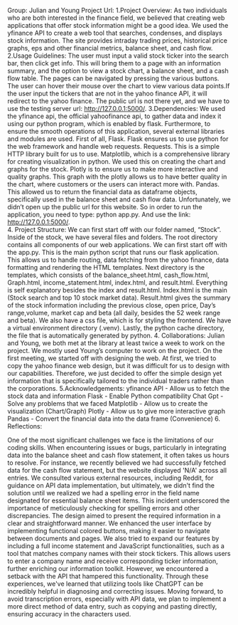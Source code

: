 Group: Julian and Young
Project Url:
1.Project Overview: As two individuals who are both interested in the finance field, we believed that creating web applications that offer stock information might be a good idea. We used the yfinance API to create a web tool that searches, condenses, and displays stock information. The site provides intraday trading prices, historical price graphs, eps and other financial metrics, balance sheet, and cash flow.
2.Usage Guidelines: The user must input a valid stock ticker into the search bar, then click get info. This will bring them to a page with an information summary, and the option to view a stock chart, a balance sheet, and a cash flow table. The pages can be navigated by pressing the various buttons. The user can hover their mouse over the chart to view various data points.If the user input the tickers that are not in the yahoo finance API, it will redirect to the yahoo finance. The public url is not there yet, and we have to use the testing server url: http://127.0.0.1:5000/. 
3.Dependencies: We used the yfinance api, the official yahoofinance api, to gather data and index it using our python program, which is enabled by flask. Furthermore, to ensure the smooth operations of this application, several external libraries and modules are used. First of all, Flask. Flask ensures us to use python for the web framework and handle web requests. Requests. This is a simple HTTP library built for us to use. Matplotlib, which is a comprehensive library for creating visualization in python. We used this on creating the chart and graphs for the stock. Plotly is to ensure us to make more interactive and quality graphs. This graph with the plotly allows us to have better quality in the chart, where customers or the users can interact more with. Pandas. This allowed us to return the financial data as dataframe objects, specifically used in the balance sheet and cash flow data.  Unfortunately, we didn’t open up the public url for this website. So in order to run the application, you need to type: python app.py. And use the link:  http://127.0.0.1:5000/.  
4. Project Structure: 
We can first start off with our folder named, “Stock”. Inside of the stock, we have several files and folders. The root directory contains all components of our web applications. We can first start off with the app.py. This is the main python script that runs our flask application. This allows us to handle routing, data fetching from the yahoo finance, data formatting and rendering the HTML templates. Next directory is the templates, which consists of the balance_sheet.html, cash_flow.html, Graph.html, income_statement.html, index.html, and result.html. Everything is self explanatory besides the index and result.html. Index.html is the main (Stock search and top 10 stock market data). Result.html gives the summary of the stock information including the  previous close, open price, Day’s range,volume, market cap and beta (all daily, besides the 52 week range and beta). We also have a css file, which is for styling the frontend. We have a virtual environment directory (.venv). Lastly, the python cache directory, the file that is automatically generated by python. 
4. Collaborations: Julian and Young, we both met at the library at least twice a week to work on the project. We mostly used Young’s computer to work on the project. On the first meeting, we started off with designing the web. At first, we tried to copy the yahoo finance web design, but it was difficult for us to design with our capabilities. Therefore, we just decided to offer the simple design yet information that is specifically tailored to the individual traders rather than the corporations.
5.Acknowledgements:
yfinance API - Allow us to fetch the stock data and information
Flask - Enable Python compatibility 
Chat Gpt - Solve any problems that we faced
Matplotlib - Allow us to create the visualization (Chart/Graph) 
Plotly - Allow us to give more interactive graph 
Pandas - Convert the financial data into the data frame (Convenience) 
6. Reflections: 
	
One of the most significant challenges we face is the limitations of our coding skills. When encountering issues or bugs, particularly in integrating data into the balance sheet and cash flow statement, it often takes us hours to resolve. For instance, we recently believed we had successfully fetched data for the cash flow statement, but the website displayed 'N/A' across all entries. We consulted various external resources, including Reddit, for guidance on API data implementation, but ultimately, we didn't find the solution until we realized we had a spelling error in the field name designated for essential balance sheet items. This incident underscored the importance of meticulously checking for spelling errors and other discrepancies.
The design aimed to present the required information in a clear and straightforward manner. We enhanced the user interface by implementing functional colored buttons, making it easier to navigate between documents and pages. We also tried to expand our features by including a full income statement and JavaScript functionalities, such as a tool that matches company names with their stock tickers. This allows users to enter a company name and receive corresponding ticker information, further enriching our information toolkit.
However, we encountered a setback with the API that hampered this functionality. Through these experiences, we've learned that utilizing tools like ChatGPT can be incredibly helpful in diagnosing and correcting issues. Moving forward, to avoid transcription errors, especially with API data, we plan to implement a more direct method of data entry, such as copying and pasting directly, ensuring accuracy in the characters used.


